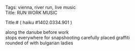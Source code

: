Tags: vienna, river run, live music  
Title: RUN WORK MUSIC  
  
Title:# ( haiku #1402.0334.901 )  
  
along the danube before work  
stops everywhere for snapshooting carefully placed graffiti  
rounded of with bulgarian ladies  
